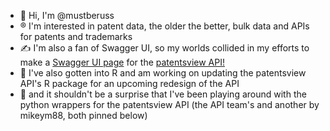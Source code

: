- :wave: Hi, I'm @mustberuss
- :registered: I'm interested in patent data, the older the better, bulk data and APIs for patents and trademarks
- :writing_hand: I'm also a fan of Swagger UI, so my worlds collided in my efforts to make a [Swagger UI page](https://mustberuss.github.io/Patentsview-Swagger/) for the [patentsview API!](https://patentsview.org/)
- :telescope: I've also gotten into R and am working on updating the patentsview API's R package for an upcoming redesign of the API
- :telescope: and it shouldn't be a surprise that I've been playing around with the python wrappers for the patentsview API (the API team's and another by mikeym88, both pinned below)
